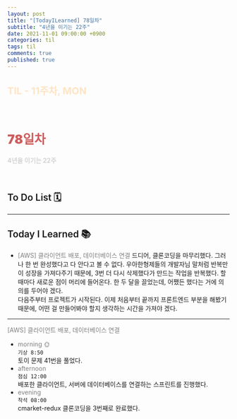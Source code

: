 ```yaml
---
layout: post
title: "[TodayILearned] 78일차"
subtitle: "4년을 이기는 22주"
date: 2021-11-01 09:00:00 +0900
categories: til
tags: til
comments: true
published: true
---
```


## <span style="color:Bisque;font-size: 22px">TIL - 11주차, MON</span>

<br />

# **<span style="font-weight:900;color:indianred">78일차</span>**

**<span style="color:lightgray">4년을 이기는 22주</span>**

<br />

## <span style="font-weight:600">To Do List</span> 🗓

---



## <span style="font-weight:600">Today I Learned</span> 📚

- <span style="color:gray">[AWS] 클라이언트 배포, 데이터베이스 연결</span>
  드디어, 클론코딩을 마무리했다. 그러나 한 번 완성했다고 다 안다고 볼 수 없다. 우아한형제들의 개발자님 말처럼 반복만이 성장을 가져다주기 때문에, 3번 더 다시 삭제했다가 만드는 작업을 반복했다. 할 때마다 새로운 점이 머리에 들어온다. 한 두 달을 끌었는데, 어쨌든 했다는 거에 의의를 두어야 겠다. <br>
  다음주부터 프로젝트가 시작된다. 이제 처음부터 끝까지 프론트엔드 부분을 해봤기 때문에, 어떤 걸 만들어봐야 할지 생각하는 시간을 가져야 겠다.

---

<span style="color:gray">[AWS] 클라이언트 배포, 데이터베이스 연결</span>

- <span style="color:gray">morning 🌞</span> <br>
  `기상 8:50` <br>
  토이 문제 41번을 풀었다.
- <span style="color:gray">afternoon</span> <br>
  `점심 12:00`<br>
  배포한 클라이언트, 서버에 데이터베이스를 연결하는 스프린트를 진행했다.
- <span style="color:gray">evening</span> <br>
  `착석 08:00`<br>
  cmarket-redux 클론코딩을 3번째로 완료했다.
